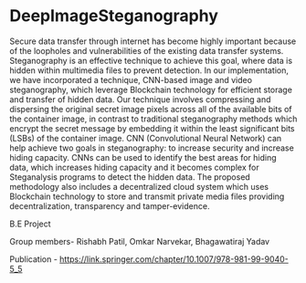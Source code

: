 # DeepImageSteganography

Secure data transfer through internet has become highly important because of the loopholes and vulnerabilities of the existing data transfer systems. Steganography is an effective technique to achieve this goal, where data is hidden within multimedia files to prevent detection. In our implementation, we have incorporated a technique, CNN-based image and video steganography, which leverage Blockchain technology for efficient storage and transfer of hidden data. Our technique involves compressing and dispersing the original secret image pixels across all of the available bits of the container image, in contrast to traditional steganography methods which encrypt the secret message by embedding it within the least significant bits (LSBs) of the container image. CNN (Convolutional Neural Network) can help achieve two goals in steganography: to increase security and increase hiding capacity. CNNs can be used to identify the best areas for hiding data, which increases hiding capacity and it becomes complex for Steganalysis programs to detect the hidden data. The proposed methodology also includes a decentralized cloud system which uses Blockchain technology to store and transmit private media files providing decentralization, transparency and tamper-evidence.

B.E Project

Group members- Rishabh Patil, Omkar Narvekar, Bhagawatiraj Yadav

Publication - https://link.springer.com/chapter/10.1007/978-981-99-9040-5_5
